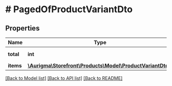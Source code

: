 # # PagedOfProductVariantDto

## Properties

Name | Type | Description | Notes
------------ | ------------- | ------------- | -------------
**total** | **int** | Items count. | [optional]
**items** | [**\Aurigma\Storefront\Products\Model\ProductVariantDto[]**](ProductVariantDto.md) | Items list. | [optional]

[[Back to Model list]](../../README.md#models) [[Back to API list]](../../README.md#endpoints) [[Back to README]](../../README.md)
